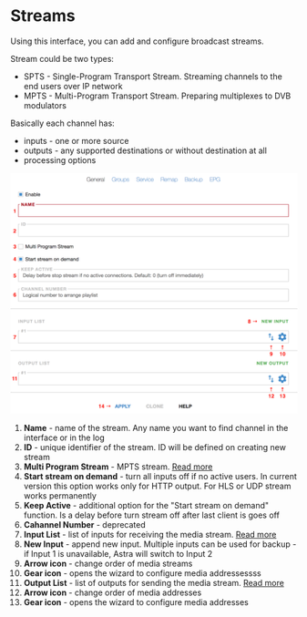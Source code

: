 # Streams

Using this interface, you can add and configure broadcast streams.

Stream could be two types:

- SPTS - Single-Program Transport Stream. Streaming channels to the end users over IP network
- MPTS - Multi-Program Transport Stream. Preparing multiplexes to DVB modulators
  
Basically each channel has:

- inputs - one or more source
- outputs - any supported destinations or without destination at all
- processing options

![Streams-general](streams-general.png)

1. **Name** - name of the stream. Any name you want to find channel in the interface or in the log
2. **ID** - unique identifier of the stream. ID will be defined on creating new stream
3. **Multi Program Stream** - MPTS stream. [Read more](/en/astra/output/broadcast/mpts/)
4. **Start stream on demand** - turn all inputs off if no active users. In current version this option works only for HTTP output. For HLS or UDP stream works permanently
5. **Keep Active** - additional option for the "Start stream on demand" function. Is a delay before turn stream off after last client is goes off
6. **Cahannel Number** - deprecated
7. **Input List** - list of inputs for receiving the media stream. [Read more](/en/astra/input/)
8. **New Input** - append new input. Multiple inputs can be used for backup - if Input 1 is unavailable, Astra will switch to Input 2
9. **Arrow icon** - change order of media streams
10. **Gear icon** - opens the wizard to configure media addressessss
11. **Output List** - list of outputs for sending the media stream. [Read more](/en/astra/output/)
12. **Arrow icon** - change order of media addresses
13. **Gear icon** - opens the wizard to configure media addresses